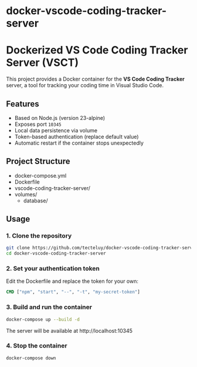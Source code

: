# docker-vscode-coding-tracker-server
# Dockerized VS Code Coding Tracker Server (VSCT)

This project provides a Docker container for the **VS Code Coding Tracker** server, a tool for tracking your coding time in Visual Studio Code.

## Features

- Based on Node.js (version 23-alpine)
- Exposes port `10345`
- Local data persistence via volume
- Token-based authentication (replace default value)
- Automatic restart if the container stops unexpectedly

## Project Structure

<ul>
  <li>docker-compose.yml</li>
  <li>Dockerfile</li>
  <li>vscode-coding-tracker-server/</li>
  <li>volumes/
    <ul>
      <li>database/</li>
    </ul>
  </li>
</ul>

## Usage

### 1. Clone the repository

```bash
git clone https://github.com/tecteluy/docker-vscode-coding-tracker-server.git
cd docker-vscode-coding-tracker-server
```

### 2. Set your authentication token

Edit the Dockerfile and replace the token for your own:
```dockerfile
CMD ["npm", "start", "--", "-t", "my-secret-token"]
```

### 3. Build and run the container
```bash
docker-compose up --build -d
```

The server will be available at http://localhost:10345

### 4. Stop the container
```bash
docker-compose down
```